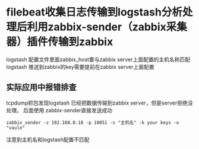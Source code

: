# filebeat收集日志传输到logstash分析处理后利用zabbix-sender（zabbix采集器）插件传输到zabbix

logstash 配置文件里面zabbix_host要与zabbix server上面配置的主机名称匹配
logstash 推送到zabbix的key需要提前在zabbix server上面配置

## 实际应用中报错排查

tcpdump抓包发现logstash 已经把数据传输到zabbix server，但是server拒绝没处理。
后面使用 zabbix-sender直接发送成功

`zabbix_sender -z 192.168.0.18 -p 10051 -s "主机名" -k your keys -o "vaule"`

注意到主机名和logstash配置不匹配